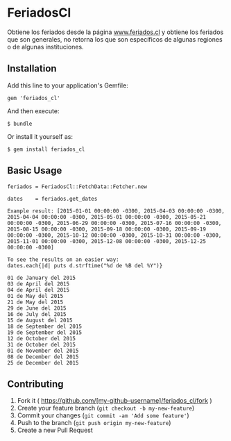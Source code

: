 # FeriadosCl

Obtiene los feriados desde la página www.feriados.cl y obtiene los feriados que son generales, no retorna los que son específicos de algunas regiones o de algunas instituciones.

## Installation

Add this line to your application's Gemfile:

    gem 'feriados_cl'

And then execute:

    $ bundle

Or install it yourself as:

    $ gem install feriados_cl

## Basic Usage

    feriados = FeriadosCl::FetchData::Fetcher.new

	dates    = feriados.get_dates

	Example result: [2015-01-01 00:00:00 -0300, 2015-04-03 00:00:00 -0300, 2015-04-04 00:00:00 -0300, 2015-05-01 00:00:00 -0300, 2015-05-21 00:00:00 -0300, 2015-06-29 00:00:00 -0300, 2015-07-16 00:00:00 -0300, 2015-08-15 00:00:00 -0300, 2015-09-18 00:00:00 -0300, 2015-09-19 00:00:00 -0300, 2015-10-12 00:00:00 -0300, 2015-10-31 00:00:00 -0300, 2015-11-01 00:00:00 -0300, 2015-12-08 00:00:00 -0300, 2015-12-25 00:00:00 -0300] 

	To see the results on an easier way: 
	dates.each{|d| puts d.strftime("%d de %B del %Y")}
    
    01 de January del 2015
    03 de April del 2015
    04 de April del 2015
    01 de May del 2015
    21 de May del 2015
    29 de June del 2015
    16 de July del 2015
    15 de August del 2015
    18 de September del 2015
    19 de September del 2015
    12 de October del 2015
    31 de October del 2015
    01 de November del 2015
    08 de December del 2015
    25 de December del 2015

## Contributing

1. Fork it ( https://github.com/[my-github-username]/feriados_cl/fork )
2. Create your feature branch (`git checkout -b my-new-feature`)
3. Commit your changes (`git commit -am 'Add some feature'`)
4. Push to the branch (`git push origin my-new-feature`)
5. Create a new Pull Request